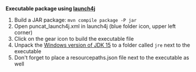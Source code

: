 **Executable package using [launch4j](http://launch4j.sourceforge.net/)**

1. Build a JAR package: `mvn compile package -P jar`
2. Open puncat_launch4j.xml in launch4j (blue folder icon, upper left corner)
3. Click on the gear icon to build the executable file
4. Unpack the [Windows version of JDK 15](https://jdk.java.net/15/) to a folder called `jre` next to the executable
5. Don't forget to place a resourcepaths.json file next to the executable as well